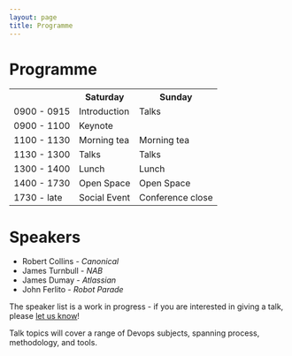 ```yaml
---                                                                                                                        
layout: page
title: Programme
--- 
```


Programme
=========

<table id="schedule">
	<tr>
		<td class="times"></td>
		<th>Saturday</th>
		<th>Sunday</th>
	</tr>
	<tr>
		<td class="times">0900 - 0915</td>
		<td class="start">Introduction</td>
		<td class="talk">Talks</td>
	</tr>
	<tr>
		<td class="times">0900 - 1100</td>
		<td class="talk">Keynote</td>
		<td class="talk"></td>
	</tr>
	<tr>
		<td class="times">1100 - 1130</td>
		<td class="break">Morning tea</td>
		<td class="break">Morning tea</td>
	</tr>
	<tr>
		<td class="times">1130 - 1300</td>
		<td class="talk">Talks</td>
		<td class="talk">Talks</td>
	</tr>
	<tr>
		<td class="times">1300 - 1400</td>
		<td class="break">Lunch</td>
		<td class="break">Lunch</td>
	</tr>
	<tr>
		<td class="times">1400 - 1730</td>
		<td class="openspace">Open Space</td>
		<td class="openspace">Open Space</td>
	</tr>
	<tr>
		<td class="times">1730 - late</td>
		<td class="break">Social Event</td>
		<td class="end">Conference close</td>
	</tr>
</table>

Speakers
========

* Robert Collins - *Canonical*
* James Turnbull - *NAB*
* James Dumay - *Atlassian*
* John Ferlito - *Robot Parade*

The speaker list is a work in progress - if you are interested in
giving a talk, please [let us know](/contact)!

Talk topics will cover a range of Devops subjects, spanning process, 
methodology, and tools. 
